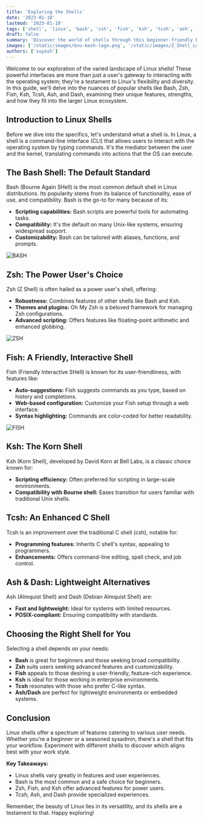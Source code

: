 ```yaml
---
title: 'Exploring the Shells'
date: '2023-01-10'
lastmod: '2023-01-10'
tags: ['shell', 'linux', 'bash', 'zsh', 'fish', 'ksh', 'tcsh', 'ash', 'dash']
draft: false
summary: 'Discover the world of shells through this beginner-friendly blog.'
images: ['/static/images/Gnu-bash-logo.png', '/static/images/Z_Shell_Logo.png', '/static/images/Fish-shell-logo-ascii.png']
authors: ['suyash']
---
```


Welcome to our exploration of the varied landscape of Linux shells! These powerful interfaces are more than just a user's gateway to interacting with the operating system; they're a testament to Linux's flexibility and diversity. In this guide, we'll delve into the nuances of popular shells like Bash, Zsh, Fish, Ksh, Tcsh, Ash, and Dash, examining their unique features, strengths, and how they fit into the larger Linux ecosystem.

## Introduction to Linux Shells

Before we dive into the specifics, let's understand what a shell is. In Linux, a shell is a command-line interface (CLI) that allows users to interact with the operating system by typing commands. It's the mediator between the user and the kernel, translating commands into actions that the OS can execute.

## The Bash Shell: The Default Standard

Bash (Bourne Again SHell) is the most common default shell in Linux distributions. Its popularity stems from its balance of functionality, ease of use, and compatibility. Bash is the go-to for many because of its:

- **Scripting capabilities:** Bash scripts are powerful tools for automating tasks.
- **Compatibility:** It's the default on many Unix-like systems, ensuring widespread support.
- **Customizability:** Bash can be tailored with aliases, functions, and prompts.

![BASH](/static/images/Gnu-bash-logo.png)


## Zsh: The Power User's Choice

Zsh (Z Shell) is often hailed as a power user's shell, offering:

- **Robustness:** Combines features of other shells like Bash and Ksh.
- **Themes and plugins:** Oh My Zsh is a beloved framework for managing Zsh configurations.
- **Advanced scripting:** Offers features like floating-point arithmetic and enhanced globbing.

![ZSH](/static/images/Z_Shell_Logo.png)


## Fish: A Friendly, Interactive Shell

Fish (Friendly Interactive SHell) is known for its user-friendliness, with features like:

- **Auto-suggestions:** Fish suggests commands as you type, based on history and completions.
- **Web-based configuration:** Customize your Fish setup through a web interface.
- **Syntax highlighting:** Commands are color-coded for better readability.

![FISH](/static/images/Fish-shell-logo-ascii.png)


## Ksh: The Korn Shell

Ksh (Korn Shell), developed by David Korn at Bell Labs, is a classic choice known for:

- **Scripting efficiency:** Often preferred for scripting in large-scale environments.
- **Compatibility with Bourne shell:** Eases transition for users familiar with traditional Unix shells.

## Tcsh: An Enhanced C Shell

Tcsh is an improvement over the traditional C shell (csh), notable for:

- **Programming features:** Inherits C shell's syntax, appealing to programmers.
- **Enhancements:** Offers command-line editing, spell check, and job control.

## Ash & Dash: Lightweight Alternatives

Ash (Almquist Shell) and Dash (Debian Almquist Shell) are:

- **Fast and lightweight:** Ideal for systems with limited resources.
- **POSIX-compliant:** Ensuring compatibility with standards.

## Choosing the Right Shell for You

Selecting a shell depends on your needs:

- **Bash** is great for beginners and those seeking broad compatibility.
- **Zsh** suits users seeking advanced features and customizability.
- **Fish** appeals to those desiring a user-friendly, feature-rich experience.
- **Ksh** is ideal for those working in enterprise environments.
- **Tcsh** resonates with those who prefer C-like syntax.
- **Ash/Dash** are perfect for lightweight environments or embedded systems.

## Conclusion

Linux shells offer a spectrum of features catering to various user needs. Whether you're a beginner or a seasoned sysadmin, there's a shell that fits your workflow. Experiment with different shells to discover which aligns best with your work style.

**Key Takeaways:**

- Linux shells vary greatly in features and user experiences.
- Bash is the most common and a safe choice for beginners.
- Zsh, Fish, and Ksh offer advanced features for power users.
- Tcsh, Ash, and Dash provide specialized experiences.

Remember, the beauty of Linux lies in its versatility, and its shells are a testament to that. Happy exploring!
